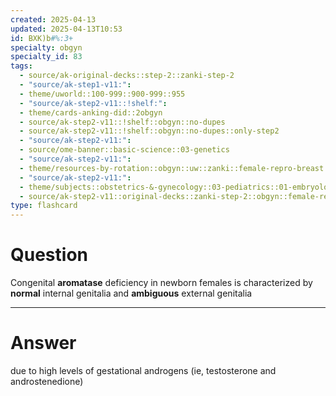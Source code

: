 ```yaml
---
created: 2025-04-13
updated: 2025-04-13T10:53
id: BXK)b#%:3+
specialty: obgyn
specialty_id: 83
tags:
  - source/ak-original-decks::step-2::zanki-step-2
  - "source/ak-step1-v11:": 
  - theme/uworld::100-999::900-999::955
  - "source/ak-step2-v11::!shelf:": 
  - theme/cards-anking-did::2obgyn
  - source/ak-step2-v11::!shelf::obgyn::no-dupes
  - source/ak-step2-v11::!shelf::obgyn::no-dupes::only-step2
  - "source/ak-step2-v11:": 
  - source/ome-banner::basic-science::03-genetics
  - "source/ak-step2-v11:": 
  - theme/resources-by-rotation::obgyn::uw::zanki::female-repro-breast
  - "source/ak-step2-v11:": 
  - theme/subjects::obstetrics-&-gynecology::03-pediatrics::01-embryology::sexual-development-disorders::aromatase-deficiency
  - source/ak-step2-v11::original-decks::zanki-step-2::obgyn::female-repro-&-breast"
type: flashcard
---
```


# Question
Congenital **aromatase** deficiency in newborn females is characterized by **normal** internal genitalia and **ambiguous** external genitalia

---

# Answer
due to high levels of gestational androgens (ie, testosterone and androstenedione)